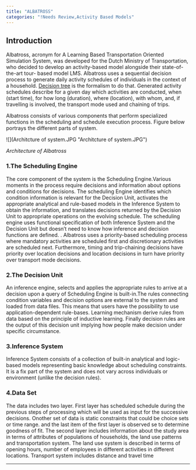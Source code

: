 ```yaml
---
title: "ALBATROSS"
categories: "!Needs Review,Activity Based Models"
---
```


Introduction
------------

Albatross, acronym for A Learning Based Transportation Oriented Simulation System, was developed for the Dutch Ministry of Transportation, who decided to develop an activity-based model alongside their state-of-the-art tour- based model LMS. Albatross uses a sequential decision process to generate daily activity schedules of individuals in the context of a household. [Decision tree](Decision_tree) is the formalism to do that. Generated activity schedules describe for a given day which activities are conducted, when (start time), for how long (duration), where (location), with whom, and, if travelling is involved, the transport mode used and chaining of trips.

Albatross consists of various components that perform specialized functions in the scheduling and schedule execution process. Figure below portrays the different parts of system.

![](Architcture of system.JPG "Architcture of system.JPG")

*Architecture of Albatross*

### 1.The Scheduling Engine

The core component of the system is the Scheduling Engine.Various moments in the process require decisions and information about options and conditions for decisions. The scheduling Engine identifies which condition information is relevant for the Decision Unit, activates the appropriate analytical and rule-based models in the Inference System to obtain the information, and translates decisions returned by the Decision Unit to appropriate operations on the evolving schedule. The scheduling engine uses functional specification of both Inference System and the Decision Unit but doesn’t need to know how inference and decision functions are defined. .
Albatross uses a priority-based scheduling process where mandatory activities are scheduled first and discretionary activities are scheduled next. Furthermore, timing and trip-chaining decisions have priority over location decisions and location decisions in turn have priority over transport mode decisions.

### 2.The Decision Unit

An inference engine, selects and applies the appropriate rules to arrive at a decision upon a query of Scheduling Engine is built-in.The rules connecting condition variables and decision options are external to the system and loaded from data files. This means that users have the possibility to use application-dependent rule-bases. Learning mechanism derive rules from data based on the principle of inductive learning. Finally decision rules are the output of this decision unit implying how people make decision under specific circumstance.

### 3.Inference System

Inference System consists of a collection of built-in analytical and logic-based models representing basic knowledge about scheduling constraints. It is a fix part of the system and does not vary across individuals or environment (unlike the decision rules).

### 4.Data Set

The data includes two layer. First layer has scheduled schedule during the previous steps of processing which will be used as input for the successive decisions. Onother set of data is static constraints that could be choice sets or time range. and the last item of the first layer is observed se to determine goodness of fit.
The second layer includes information about the study area in terms of attributes of populations of households, the land use patterns and transportation system. The land use system is described in terms of opening hours, number of employees in different activities in different locations. Transport system includes distance and travel time

------------------------------------------------------------------------

